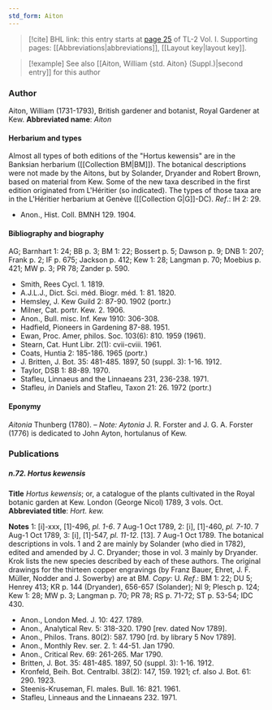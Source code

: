 ```yaml
---
std_form: Aiton
---
```


> [!cite] BHL link: this entry starts at [page 25](https://www.biodiversitylibrary.org/page/33120156) of TL-2 Vol. I.
> Supporting pages: [[Abbreviations|abbreviations]], [[Layout key|layout key]].

> [!example] See also [[Aiton, William {std. Aiton} (Suppl.)|second entry]] for this author

### Author

Aiton, William (1731-1793), British gardener and botanist, Royal Gardener at Kew. 
**Abbreviated name**: *Aiton*

#### Herbarium and types

Almost all types of both editions of the "Hortus kewensis" are in the Banksian herbarium ([[Collection BM|BM]]). The botanical descriptions were not made by the Aitons, but by Solander, Dryander and Robert Brown, based on material from Kew. Some of the new taxa described in the first edition originated from L'Héritier (so indicated). The types of those taxa are in the L'Héritier herbarium at Genève ([[Collection G|G]]-DC).
*Ref*.: IH 2: 29.
- Anon., Hist. Coll. BMNH 129. 1904.

#### Bibliography and biography

AG; Barnhart 1: 24; BB p. 3; BM 1: 22; Bossert p. 5; Dawson p. 9; DNB 1: 207; Frank p. 2; IF p. 675; Jackson p. 412; Kew 1: 28; Langman p. 70; Moebius p. 421; MW p. 3; PR 78; Zander p. 590.
- Smith, Rees Cycl. 1. 1819.
- A.J.L.J., Dict. Sci. méd. Biogr. méd. 1: 81. 1820.
- Hemsley, J. Kew Guild 2: 87-90. 1902 (portr.)
- Milner, Cat. portr. Kew. 2. 1906.
- Anon., Bull. misc. Inf. Kew 1910: 306-308.
- Hadfield, Pioneers in Gardening 87-88. 1951.
- Ewan, Proc. Amer, philos. Soc. 103(6): 810. 1959 (1961).
- Stearn, Cat. Hunt Libr. 2(1): cvii-cviii. 1961.
- Coats, Huntia 2: 185-186. 1965 (portr.)
- J. Britten, J. Bot. 35: 481-485. 1897, 50 (suppl. 3): 1-16. 1912.
- Taylor, DSB 1: 88-89. 1970.
- Stafleu, Linnaeus and the Linnaeans 231, 236-238. 1971.
- Stafleu, *in* Daniels and Stafleu, Taxon 21: 26. 1972 (portr.)

#### Eponymy

*Aitonia* Thunberg (1780). – *Note: Aytonia* J. R. Forster and J. G. A. Forster (1776) is dedicated to John Ayton, hortulanus of Kew.

### Publications

##### n.72. Hortus kewensis

**Title**
*Hortus kewensis*; or, a catalogue of the plants cultivated in the Royal botanic garden at Kew. London (George Nicol) 1789, 3 vols. Oct.
**Abbreviated title**: *Hort. kew.*

**Notes**
1: \[i\]-xxx, \[1\]-496, *pl. 1-6*. 7 Aug-1 Oct 1789,
2: \[i\], \[1\]-460, *pl. 7-10*. 7 Aug-1 Oct 1789,
3: \[i\], \[1\]-547, *pl. 11-12*. \[13\]. 7 Aug-1 Oct 1789.
The botanical descriptions in vols. 1 and 2 are mainly by Solander (who died in 1782), edited and amended by J. C. Dryander; those in vol. 3 mainly by Dryander. Krok lists the new species described by each of these authors. The original drawings for the thirteen copper engravings (by Franz Bauer, Ehret, J. F. Müller, Nodder and J. Sowerby) are at BM. *Copy*: U.
*Ref*.: BM 1: 22; DU 5; Henrey 413; KR p. 144 (Dryander), 656-657 (Solander); NI 9; Plesch p. 124; Kew 1: 28; MW p. 3; Langman p. 70; PR 78; RS p. 71-72; ST p. 53-54; IDC 430.
- Anon., London Med. J. 10: 427. 1789.
- Anon., Analytical Rev. 5: 318-320. 1790 \[rev. dated Nov 1789\].
- Anon., Philos. Trans. 80(2): 587. 1790 \[rd. by library 5 Nov 1789\].
- Anon., Monthly Rev. ser. 2. 1: 44-51. Jan 1790.
- Anon., Critical Rev. 69: 261-265. Mar 1790.
- Britten, J. Bot. 35: 481-485. 1897, 50 (suppl. 3): 1-16. 1912.
- Kronfeld, Beih. Bot. Centralbl. 38(2): 147, 159. 1921; cf. also J. Bot. 61: 290. 1923.
- Steenis-Kruseman, Fl. males. Bull. 16: 821. 1961.
- Stafleu, Linneaus and the Linnaeans 232. 1971.

